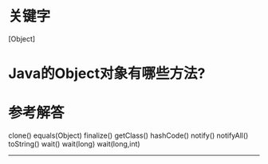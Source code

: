 # 关键字

[Object]

# Java的Object对象有哪些方法?

# 参考解答

clone()
equals(Object)
finalize()
getClass()
hashCode()
notify()
notifyAll()
toString()
wait()
wait(long)
wait(long,int)

---


